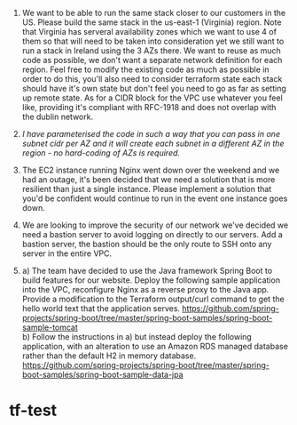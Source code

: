 1. We want to be able to run the same stack closer to our customers in the US. Please build the same stack in 
the us-east-1 (Virginia) region. Note that Virginia has serveral availability zones which we want to use 4 of them so 
that will need to be taken into consideration yet we still want to run a stack in Ireland using the 3 AZs there. We want
to reuse as much code as possible, we don't want a separate network definition for each region. Feel free to 
modify the existing code as much as possible in order to do this, you'll also need to consider terraform state each stack
should have it's own state but don't feel you need to go as far as setting up remote state. As for a CIDR block for the 
VPC use whatever you feel like, providing it's compliant with RFC-1918 and does not overlap with the dublin network.

1. _I have parameterised the code in such a way that you can pass in one subnet cidr per AZ and it will create each subnet in a different AZ in the region - no hard-coding of AZs is required._

2. The EC2 instance running Nginx went down over the weekend and we had an outage, it's been decided that we need a solution 
that is more resilient than just a single instance. Please implement a solution that you'd be confident would continue 
to run in the event one instance goes down. 

3. We are looking to improve the security of our network we've decided we need a bastion server to avoid logging on 
directly to our servers. Add a bastion server, the bastion should be the only route to SSH onto any server in the 
entire VPC.

4. a) The team have decided to use the Java framework Spring Boot to build features for our website. Deploy the following sample 
application into the VPC, reconfigure Nginx as a reverse proxy to the Java app. Provide a modification to the Terraform 
output/curl command to get the hello world text that the application serves. 
https://github.com/spring-projects/spring-boot/tree/master/spring-boot-samples/spring-boot-sample-tomcat
<br> b) Follow the instructions in a) but instead deploy the following application, with an alteration to use an Amazon 
RDS managed database rather than the default H2 in memory database. 
https://github.com/spring-projects/spring-boot/tree/master/spring-boot-samples/spring-boot-sample-data-jpa


# tf-test
